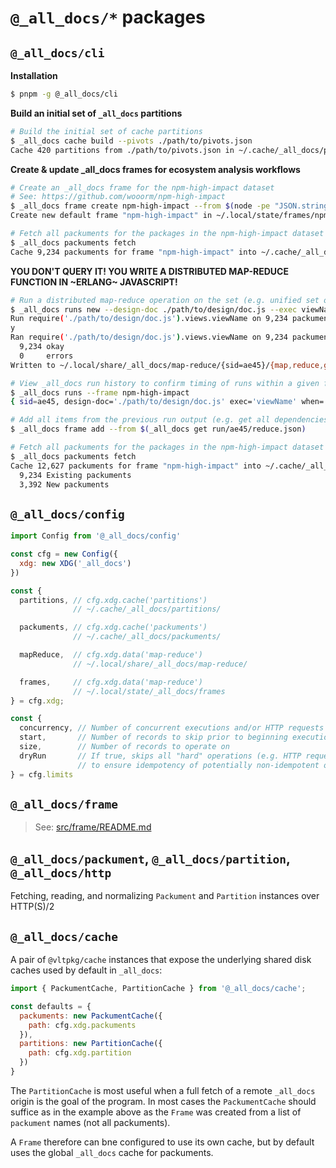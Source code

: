 # `@_all_docs/*` packages

## `@_all_docs/cli`

**Installation**
``` sh
$ pnpm -g @_all_docs/cli
```

**Build an initial set of `_all_docs` partitions**
``` sh
# Build the initial set of cache partitions
$ _all_docs cache build --pivots ./path/to/pivots.json
Cache 420 partitions from ./path/to/pivots.json in ~/.cache/_all_docs/partitions/
```

**Create & update _all_docs frames for ecosystem analysis workflows**
``` sh
# Create an _all_docs frame for the npm-high-impact dataset
# See: https://github.com/wooorm/npm-high-impact
$ _all_docs frame create npm-high-impact --from $(node -pe "JSON.stringify(require('npm-high-impact').npmHighImpact, null , 2)")
Create new default frame "npm-high-impact" in ~/.local/state/frames/npm-high-impact/

# Fetch all packuments for the packages in the npm-high-impact dataset
$ _all_docs packuments fetch
Cache 9,234 packuments for frame "npm-high-impact" into ~/.cache/_all_docs/packuments
```

**YOU DON'T QUERY IT! YOU WRITE A DISTRIBUTED MAP-REDUCE FUNCTION IN ~ERLANG~ JAVASCRIPT!**
```sh
# Run a distributed map-reduce operation on the set (e.g. unified set of all `dependencies`, etc.)
$ _all_docs runs new --design-doc ./path/to/design/doc.js --exec viewName
Run require('./path/to/design/doc.js').views.viewName on 9,234 packuments for frame "npm-high-impact"? (y/n)
y
Ran require('./path/to/design/doc.js').views.viewName on 9,234 packuments for frame "npm-high-impact"
  9,234 okay
  0     errors
Written to ~/.local/share/_all_docs/map-reduce/{sid=ae45}/{map,reduce,groups}.json

# View _all_docs run history to confirm timing of runs within a given frame (or all frames)
$ _all_docs runs --frame npm-high-impact
{ sid=ae45, design-doc='./path/to/design/doc.js' exec='viewName' when='just now', okay=9234, errors=0 }

# Add all items from the previous run output (e.g. get all dependencies) to the current frame
$ _all_docs frame add --from $(_all_docs get run/ae45/reduce.json)

# Fetch all packuments for the packages in the npm-high-impact dataset
$ _all_docs packuments fetch
Cache 12,627 packuments for frame "npm-high-impact" into ~/.cache/_all_docs/packuments
  9,234 Existing packuments
  3,392 New packuments
```

## `@_all_docs/config`

```js
import Config from '@_all_docs/config'

const cfg = new Config({
  xdg: new XDG('_all_docs')
})

const {
  partitions, // cfg.xdg.cache('partitions')
              // ~/.cache/_all_docs/partitions/

  packuments, // cfg.xdg.cache('packuments')
              // ~/.cache/_all_docs/packuments/

  mapReduce,  // cfg.xdg.data('map-reduce')
              // ~/.local/share/_all_docs/map-reduce/

  frames,     // cfg.xdg.data('map-reduce')
              // ~/.local/state/_all_docs/frames
} = cfg.xdg;

const {
  concurrency, // Number of concurrent executions and/or HTTP requests
  start,       // Number of records to skip prior to beginning execution
  size,        // Number of records to operate on
  dryRun       // If true, skips all "hard" operations (e.g. HTTP request, execution of user code, etc.)
               // to ensure idempotency of potentially non-idempotent operations
} = cfg.limits
```

## `@_all_docs/frame`

> See: [src/frame/README.md](/src/frame/README.md)

## `@_all_docs/packument`, `@_all_docs/partition`, `@_all_docs/http`

Fetching, reading, and normalizing `Packument` and `Partition` instances over HTTP(S)/2

## `@_all_docs/cache`

A pair of `@vltpkg/cache` instances that expose the underlying shared disk caches used by default in `_all_docs`:

```js
import { PackumentCache, PartitionCache } from '@_all_docs/cache';

const defaults = {
  packuments: new PackumentCache({
    path: cfg.xdg.packuments
  }),
  partitions: new PartitionCache({
    path: cfg.xdg.partition
  })
}
```

The `PartitionCache` is most useful when a full fetch of a remote `_all_docs` origin is the goal of the program. In most cases the `PackumentCache` should suffice as in the example above as the `Frame` was created from a list of `packument` names (not all packuments).

A `Frame` therefore can bne configured to use its own cache, but by default uses the global `_all_docs` cache for packuments.
